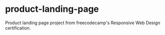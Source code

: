 # product-landing-page
Product landing page project from freecodecamp's Responsive Web Design certification.
